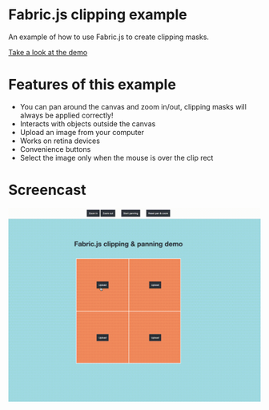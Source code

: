 # Fabric.js clipping example

An example of how to use Fabric.js to create clipping masks. 

[Take a look at the demo](https://sabatinomasala.github.io/fabric-clipping-demo/)

# Features of this example
- You can pan around the canvas and zoom in/out, clipping masks will always be applied correctly!
- Interacts with objects outside the canvas
- Upload an image from your computer
- Works on retina devices
- Convenience buttons
- Select the image only when the mouse is over the clip rect

# Screencast

![Screencast of demo](https://raw.githubusercontent.com/SabatinoMasala/fabric-clipping-demo/master/images/movie.gif)